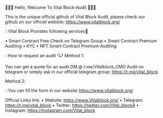 💎💎💎 Hello, Welcome To Vital Block-Audit 💎💎💎  

This is the unique official github of Vital Block Audit, please check our github on our official website: https://www.vitalblock.org/

💡Vital Block Provides following services🎯

• Smart Contract Free Check on Telegram Group
• Smart Contract Premium Auditing
• KYC
• NFT Smart Contract Premium Auditing 

💡How to request an audit 🔍?
Method 1:

You can get a quote for an audit DM @ t.me/Vitalblock_CMO Audit on telegram or simply ask in our official telegram group: https://t.me/vital_block

Method 2:

💡You can fill the form in our website https://www.vitalblock.org/

Official Links link:
• Website: https://www.Vitalblock.org/
• Telegram: https://t.me/vital_block
• Twitter: https://twitter.com/Vital_blockA
• Instagram: https://Instagram.com/Vital_block
